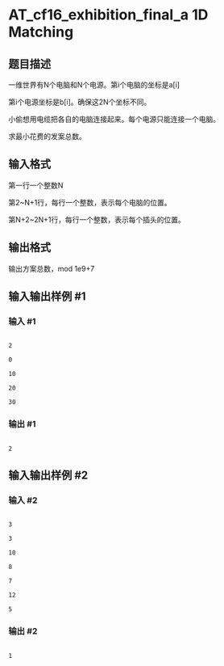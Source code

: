 # AT_cf16_exhibition_final_a 1D Matching

## 题目描述

一维世界有N个电脑和N个电源。第i个电脑的坐标是a[i]
第i个电源坐标是b[i]。确保这2N个坐标不同。

小偷想用电缆把各自的电脑连接起来。每个电源只能连接一个电脑。

求最小花费的发案总数。

## 输入格式

第一行一个整数N

第2~N+1行，每行一个整数，表示每个电脑的位置。

第N+2~2N+1行，每行一个整数，表示每个插头的位置。

## 输出格式

输出方案总数，mod 1e9+7

## 输入输出样例 #1

### 输入 #1

```
2
0
10
20
30
```

### 输出 #1

```
2
```

## 输入输出样例 #2

### 输入 #2

```
3
3
10
8
7
12
5
```

### 输出 #2

```
1
```
